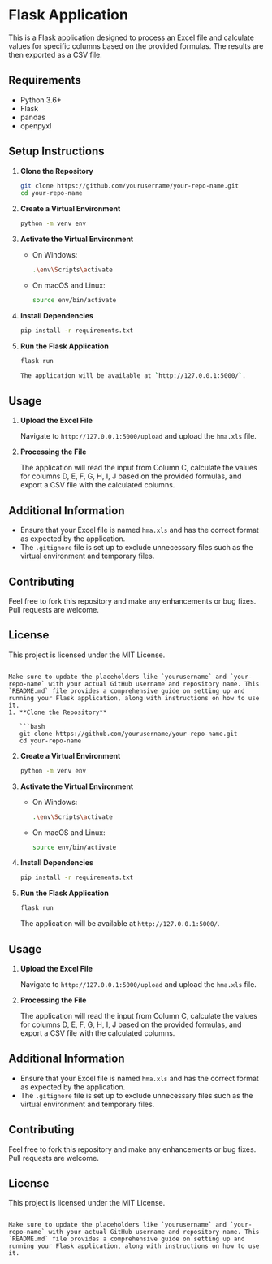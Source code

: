 # Flask Application

This is a Flask application designed to process an Excel file and calculate values for specific columns based on the provided formulas. The results are then exported as a CSV file.

## Requirements

- Python 3.6+
- Flask
- pandas
- openpyxl

## Setup Instructions

1. **Clone the Repository**

   ```bash
   git clone https://github.com/yourusername/your-repo-name.git
   cd your-repo-name
   ```

2. **Create a Virtual Environment**

   ```bash
   python -m venv env

3. **Activate the Virtual Environment**

   - On Windows:
     ```bash
     .\env\Scripts\activate
     ```
   - On macOS and Linux:
     ```bash
     source env/bin/activate
     ```

4. **Install Dependencies**

   ```bash
   pip install -r requirements.txt
   ```

5. **Run the Flask Application**

   ```bash
   flask run

   The application will be available at `http://127.0.0.1:5000/`.

## Usage

1. **Upload the Excel File**

   Navigate to `http://127.0.0.1:5000/upload` and upload the `hma.xls` file.

2. **Processing the File**

   The application will read the input from Column C, calculate the values for columns D, E, F, G, H, I, J based on the provided formulas, and export a CSV file with the calculated columns.

## Additional Information

- Ensure that your Excel file is named `hma.xls` and has the correct format as expected by the application.
- The `.gitignore` file is set up to exclude unnecessary files such as the virtual environment and temporary files.

## Contributing

Feel free to fork this repository and make any enhancements or bug fixes. Pull requests are welcome.

## License

This project is licensed under the MIT License.

```

Make sure to update the placeholders like `yourusername` and `your-repo-name` with your actual GitHub username and repository name. This `README.md` file provides a comprehensive guide on setting up and running your Flask application, along with instructions on how to use it.
1. **Clone the Repository**

   ```bash
   git clone https://github.com/yourusername/your-repo-name.git
   cd your-repo-name
   ```

2. **Create a Virtual Environment**

   ```bash
   python -m venv env
   ```

3. **Activate the Virtual Environment**

   - On Windows:
     ```bash
     .\env\Scripts\activate
     ```
   - On macOS and Linux:
     ```bash
     source env/bin/activate
     ```

4. **Install Dependencies**

   ```bash
   pip install -r requirements.txt
   ```

5. **Run the Flask Application**

   ```bash
   flask run
   ```

   The application will be available at `http://127.0.0.1:5000/`.

## Usage

1. **Upload the Excel File**

   Navigate to `http://127.0.0.1:5000/upload` and upload the `hma.xls` file.

2. **Processing the File**

   The application will read the input from Column C, calculate the values for columns D, E, F, G, H, I, J based on the provided formulas, and export a CSV file with the calculated columns.

## Additional Information

- Ensure that your Excel file is named `hma.xls` and has the correct format as expected by the application.
- The `.gitignore` file is set up to exclude unnecessary files such as the virtual environment and temporary files.

## Contributing

Feel free to fork this repository and make any enhancements or bug fixes. Pull requests are welcome.

## License

This project is licensed under the MIT License.

```

Make sure to update the placeholders like `yourusername` and `your-repo-name` with your actual GitHub username and repository name. This `README.md` file provides a comprehensive guide on setting up and running your Flask application, along with instructions on how to use it.
